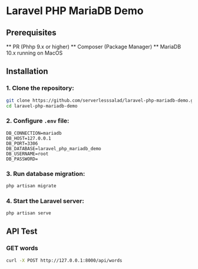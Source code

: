 # Laravel PHP MariaDB Demo

## Prerequisites

** PR (Phhp 9.x or higher)
** Composer (Package Manager)
** MariaDB 10.x running on MacOS

## Installation

### 1. Clone the repository:

```sh
git clone https://github.com/serverlesssalad/laravel-php-mariadb-demo.git
cd laravel-php-mariadb-demo
```

### 2. Configure `.env` file:

```
DB_CONNECTION=mariadb
DB_HOST=127.0.0.1
DB_PORT=3306
DB_DATABASE=laravel_php_mariadb_demo
DB_USERNAME=root
DB_PASSWORD=

```

### 3. Run database migration:

```sh
php artisan migrate
```

### 4. Start the Laravel server:

```sh
php artisan serve
```

## API Test

### GET words
```sh
curl -X POST http://127.0.0.1:8000/api/words
```

